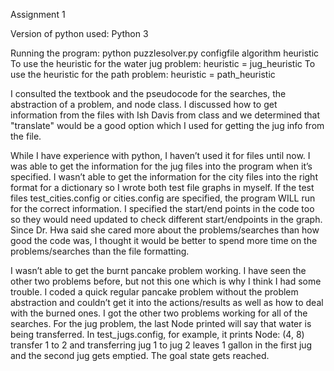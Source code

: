 
Assignment 1

 Version of python used: Python 3
 
 Running the program: python puzzlesolver.py configfile algorithm heuristic
 To use the heuristic for the water jug problem: heuristic = jug_heuristic 
 To use the heuristic for the path problem: heuristic = path_heuristic
 
 I consulted the textbook and the pseudocode for the searches, the abstraction of a problem, and node class.
 I discussed how to get information from the files with Ish Davis from class and we determined that "translate" would
 be a good option which I used for getting the jug info from the file.

While I have experience with python, I haven’t used it for files until now. I was able to get the information for the jug files into the program when it’s specified. I wasn’t able to get the information for the city files into the right format for a dictionary so I wrote both test file graphs in myself. If the test files test_cities.config or cities.config are specified, the program WILL run for the correct information. I specified the start/end points in the code too so they would need updated to check different start/endpoints in the graph. Since Dr. Hwa said she cared more about the problems/searches than how good the code was, I thought it would be better to spend more time on the problems/searches than the file formatting.

I wasn’t able to get the burnt pancake problem working. I have seen the other two problems before, but not this one which is why I think I had some trouble. I coded a quick regular pancake problem without the problem abstraction and couldn’t get it into the actions/results as well as how to deal with the burned ones. I got the other two problems working for all of the searches. For the jug problem, the last Node printed will say that water is being transferred. In test_jugs.config, for example, it prints Node: (4, 8) transfer 1 to 2 and transferring jug 1 to jug 2 leaves 1 gallon in the first jug and the second jug gets emptied. The goal state gets reached.
